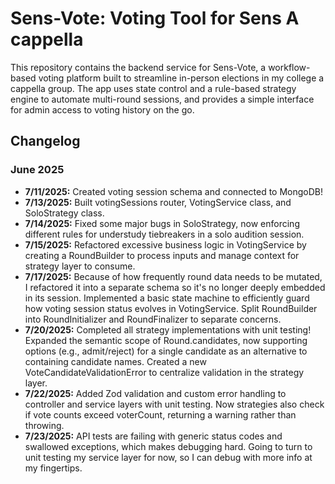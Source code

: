 # Sens-Vote: Voting Tool for Sens A cappella

This repository contains the backend service for Sens-Vote, a workflow-based voting platform built to streamline in-person elections in my college a cappella group. The app uses state control and a rule-based strategy engine to automate multi-round sessions, and provides a simple interface for admin access to voting history on the go.

## Changelog

### June 2025

- **7/11/2025:** Created voting session schema and connected to MongoDB!
- **7/13/2025:** Built votingSessions router, VotingService class, and SoloStrategy class.
- **7/14/2025:** Fixed some major bugs in SoloStrategy, now enforcing different rules for understudy tiebreakers in a solo audition session.
- **7/15/2025:** Refactored excessive business logic in VotingService by creating a RoundBuilder to process inputs and manage context for strategy layer to consume.
- **7/17/2025:** Because of how frequently round data needs to be mutated, I refactored it into a separate schema so it's no longer deeply embedded in its session. Implemented a basic state machine to efficiently guard how voting session status evolves in VotingService. Split RoundBuilder into RoundInitializer and RoundFinalizer to separate concerns.
- **7/20/2025:** Completed all strategy implementations with unit testing! Expanded the semantic scope of Round.candidates, now supporting options (e.g., admit/reject) for a single candidate as an alternative to containing candidate names. Created a new VoteCandidateValidationError to centralize validation in the strategy layer.
- **7/22/2025:** Added Zod validation and custom error handling to controller and service layers with unit testing. Now strategies also check if vote counts exceed voterCount, returning a warning rather than throwing.
- **7/23/2025:** API tests are failing with generic status codes and swallowed exceptions, which makes debugging hard. Going to turn to unit testing my service layer for now, so I can debug with more info at my fingertips.